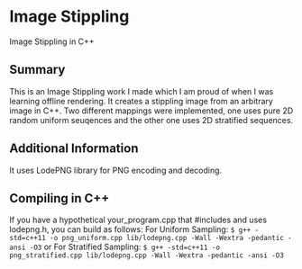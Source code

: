 # Image Stippling
 Image Stippling in C++

## Summary
This is an Image Stippling work I made which I am proud of when I was learning offline rendering. It creates a stippling image from an arbitrary image in C++. Two different mappings were implemented, one uses pure 2D random uniform seuqences and the other one uses 2D stratified sequences. 

## Additional Information
It uses LodePNG library for PNG encoding and decoding. 

## Compiling in C++
If you have a hypothetical your_program.cpp that #includes and uses lodepng.h, you can build as follows:
For Uniform Sampling: `$ g++ -std=c++11 -o png_uniform.cpp lib/lodepng.cpp -Wall -Wextra -pedantic -ansi -O3` 
or
For Stratified Sampling: `$ g++ -std=c++11 -o png_stratified.cpp lib/lodepng.cpp -Wall -Wextra -pedantic -ansi -O3` 


